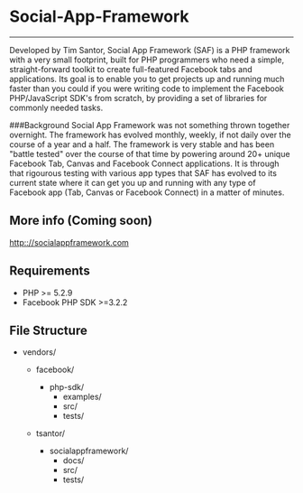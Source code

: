 # Social-App-Framework

* * *

Developed by Tim Santor, Social App Framework (SAF) is a PHP framework with a very
small footprint, built for PHP programmers who need a simple, straight-forward
toolkit to create full-featured Facebook tabs and applications. Its goal is to
enable you to get projects up and running much faster than you could if you were
writing code to implement the Facebook PHP/JavaScript SDK's from scratch, by
providing a set of libraries for commonly needed tasks.

###Background
Social App Framework was not something thrown together overnight. The framework
has evolved monthly, weekly, if not daily over the course of a year and a half.
The framework is very stable and has been "battle tested" over the course of that
time by powering around 20+ unique Facebook Tab, Canvas and Facebook Connect
applications. It is through that rigourous testing with various app types that
SAF has evolved to its current state where it can get you up and running with
any type of Facebook app (Tab, Canvas or Facebook Connect) in a matter of minutes.

## More info (Coming soon)
[http:://socialappframework.com](http:://socialappframework.com)

## Requirements
- PHP >= 5.2.9
- Facebook PHP SDK >=3.2.2

## File Structure
- vendors/
    - facebook/
        - php-sdk/
            - examples/
            - src/
            - tests/

    - tsantor/
        - socialappframework/
            - docs/
            - src/
            - tests/
